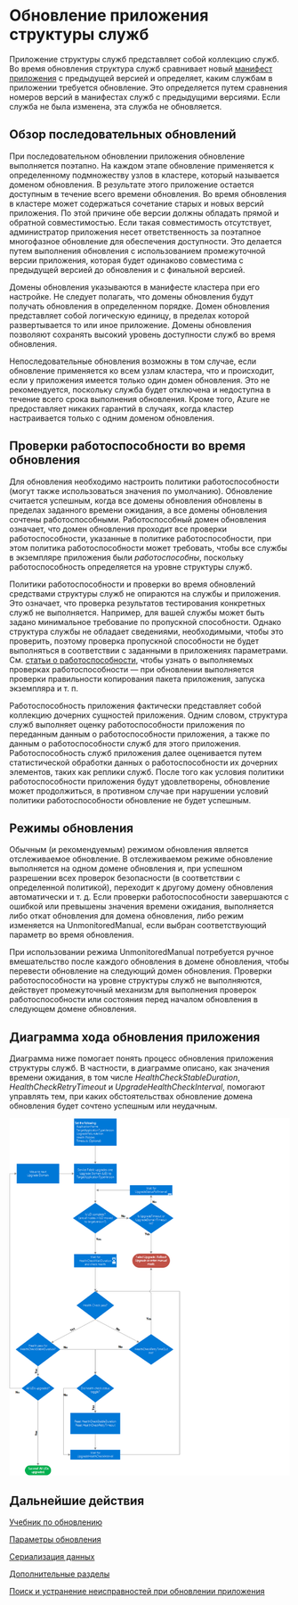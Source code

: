 <properties
   pageTitle="Обновление приложения структуры служб"
   description="В этой статье представлена вводная информация об обновлении приложения структуры служб."
   services="service-fabric"
   documentationCenter=".net"
   authors="mani-ramaswamy"
   manager="samgeo"
   editor=""/>

<tags
   ms.service="service-fabric"
   ms.devlang="dotnet"
   ms.topic="article"
   ms.tgt_pltfrm="NA"
   ms.workload="NA"
   ms.date="07/17/2015"
   ms.author="subramar"/>


# Обновление приложения структуры служб


Приложение структуры служб представляет собой коллекцию служб. Во время обновления структура служб сравнивает новый [манифест приложения](service-fabric-application-model.md#describe-an-application) с предыдущей версией и определяет, каким службам в приложении требуется обновление. Это определяется путем сравнения номеров версий в манифестах служб с предыдущими версиями. Если служба не была изменена, эта служба не обновляется.

## Обзор последовательных обновлений
При последовательном обновлении приложения обновление выполняется поэтапно. На каждом этапе обновление применяется к определенному подмножеству узлов в кластере, который называется доменом обновления. В результате этого приложение остается доступным в течение всего времени обновления. Во время обновления в кластере может содержаться сочетание старых и новых версий приложения. По этой причине обе версии должны обладать прямой и обратной совместимостью. Если такая совместимость отсутствует, администратор приложения несет ответственность за поэтапное многофазное обновление для обеспечения доступности. Это делается путем выполнения обновления с использованием промежуточной версии приложения, которая будет одинаково совместима с предыдущей версией до обновления и с финальной версией.

Домены обновления указываются в манифесте кластера при его настройке. Не следует полагать, что домены обновления будут получать обновления в определенном порядке. Домен обновления представляет собой логическую единицу, в пределах которой развертывается то или иное приложение. Домены обновления позволяют сохранять высокий уровень доступности служб во время обновления.

Непоследовательные обновления возможны в том случае, если обновление применяется ко всем узлам кластера, что и происходит, если у приложения имеется только один домен обновления. Это не рекомендуется, поскольку служба будет отключена и недоступна в течение всего срока выполнения обновления. Кроме того, Azure не предоставляет никаких гарантий в случаях, когда кластер настраивается только с одним доменом обновления.

## Проверки работоспособности во время обновления
Для обновления необходимо настроить политики работоспособности (могут также использоваться значения по умолчанию). Обновление считается успешным, когда все домены обновления обновлены в пределах заданного времени ожидания, а все домены обновления сочтены работоспособными. Работоспособный домен обновления означает, что домен обновления проходит все проверки работоспособности, указанные в политике работоспособности, при этом политика работоспособности может требовать, чтобы все службы в экземпляре приложения были <em>работоспособны</em>, поскольку работоспособность определяется на уровне структуры служб.

Политики работоспособности и проверки во время обновлений средствами структуры служб не опираются на службы и приложения. Это означает, что проверка результатов тестирования конкретных служб не выполняется. Например, для вашей службы может быть задано минимальное требование по пропускной способности. Однако структура службы не обладает сведениями, необходимыми, чтобы это проверить, поэтому проверка пропускной способности не будет выполняться в соответствии с заданными в приложениях параметрами. См. [статьи о работоспособности](service-fabric-health-introduction.md), чтобы узнать о выполняемых проверках работоспособности — при обновлении выполняется проверки правильности копирования пакета приложения, запуска экземпляра и т. п.

Работоспособность приложения фактически представляет собой коллекцию дочерних сущностей приложения. Одним словом, структура служб выполняет оценку работоспособности приложения по переданным данным о работоспособности приложения, а также по данным о работоспособности служб для этого приложения. Работоспособность служб приложения далее оценивается путем статистической обработки данных о работоспособности их дочерних элементов, таких как реплики служб. После того как условия политики работоспособности приложения будут удовлетворены, обновление может продолжиться, в противном случае при нарушении условий политики работоспособности обновление не будет успешным.

## Режимы обновления

Обычным (и рекомендуемым) режимом обновления является отслеживаемое обновление. В отслеживаемом режиме обновление выполняется на одном домене обновления и, при успешном разрешении всех проверок безопасности (в соответствии с определенной политикой), переходит к другому домену обновления автоматически и т. д. Если проверки работоспособности завершаются с ошибкой или превышены значения времени ожидания, выполняется либо откат обновления для домена обновления, либо режим изменяется на UnmonitoredManual, если выбран соответствующий параметр во время обновления.

При использовании режима UnmonitoredManual потребуется ручное вмешательство после каждого обновления в домене обновления, чтобы перевести обновление на следующий домен обновления. Проверки работоспособности на уровне структуры служб не выполняются, действует промежуточный механизм для выполнения проверок работоспособности или состояния перед началом обновления в следующем домене обновления.

## Диаграмма хода обновления приложения

Диаграмма ниже помогает понять процесс обновления приложения структуры служб. В частности, в диаграмме описано, как значения времени ожидания, в том числе *HealthCheckStableDuration*, *HealthCheckRetryTimeout* и *UpgradeHealthCheckInterval*, помогают управлять тем, при каких обстоятельствах обновление домена обновления будет сочтено успешным или неудачным.

![Процесс обновления приложения структуры служб][image]


## Дальнейшие действия

[Учебник по обновлению](service-fabric-application-upgrade-tutorial.md)

[Параметры обновления](service-fabric-application-upgrade-parameters.md)

[Сериализация данных](service-fabric-application-upgrade-data-serialization.md)

[Дополнительные разделы](service-fabric-application-upgrade-advanced.md)

[Поиск и устранение неисправностей при обновлении приложения](service-fabric-application-upgrade-troubleshooting.md)



[image]: media/service-fabric-application-upgrade/service-fabric-application-upgrade-flowchart.png
 

<!---HONumber=July15_HO4-->